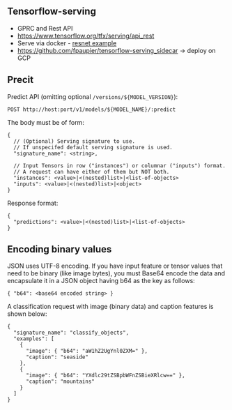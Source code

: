 ## Tensorflow-serving
* GPRC and Rest API
* https://www.tensorflow.org/tfx/serving/api_rest
* Serve via docker - [resnet example](https://medium.com/tensorflow/serving-ml-quickly-with-tensorflow-serving-and-docker-7df7094aa008)
* https://github.com/fpaupier/tensorflow-serving_sidecar -> deploy on GCP

## Precit

Predict API (omitting optional `/versions/${MODEL_VERSION}`):

```
POST http://host:port/v1/models/${MODEL_NAME}/:predict
```

The body must be of form:

```
{
  // (Optional) Serving signature to use.
  // If unspecifed default serving signature is used.
  "signature_name": <string>,

  // Input Tensors in row ("instances") or columnar ("inputs") format.
  // A request can have either of them but NOT both.
  "instances": <value>|<(nested)list>|<list-of-objects>
  "inputs": <value>|<(nested)list>|<object>
}
 ```
    
Response format:
```
{
  "predictions": <value>|<(nested)list>|<list-of-objects>
}
```

## Encoding binary values

JSON uses UTF-8 encoding. If you have input feature or tensor values that need to be binary (like image bytes), you must Base64 encode the data and encapsulate it in a JSON object having b64 as the key as follows:
```
{ "b64": <base64 encoded string> }
```

A classification request with image (binary data) and caption features is shown below:
```
{
  "signature_name": "classify_objects",
  "examples": [
    {
      "image": { "b64": "aW1hZ2UgYnl0ZXM=" },
      "caption": "seaside"
    },
    {
      "image": { "b64": "YXdlc29tZSBpbWFnZSBieXRlcw==" },
      "caption": "mountains"
    }
  ]
}
```
    
  
